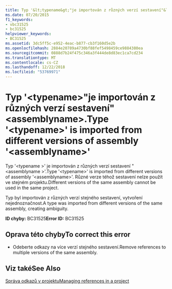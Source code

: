 ```yaml
---
title: Typ '&lt;typename&gt;"je importován z různých verzí sestavení"&lt;assemblyname&gt;.
ms.date: 07/20/2015
f1_keywords:
- vbc31525
- bc31525
helpviewer_keywords:
- BC31525
ms.assetid: 3dc5ff5c-e952-4eac-b877-cb3f160d5e2b
ms.openlocfilehash: 2884e20789a4730bf88fef5498459ce9884380ea
ms.sourcegitcommit: 0888d7b24f475c346a3f444de8d83ec1ca7cd234
ms.translationtype: MT
ms.contentlocale: cs-CZ
ms.lasthandoff: 12/22/2018
ms.locfileid: "53769971"
---
```

# <a name="type-lttypenamegt-is-imported-from-different-versions-of-assembly-ltassemblynamegt"></a><span data-ttu-id="c6b9c-102">Typ '&lt;typename&gt;"je importován z různých verzí sestavení"&lt;assemblyname&gt;.</span><span class="sxs-lookup"><span data-stu-id="c6b9c-102">Type '&lt;typename&gt;' is imported from different versions of assembly '&lt;assemblyname&gt;'</span></span>
<span data-ttu-id="c6b9c-103">Typ '\<typename >' je importován z různých verzí sestavení "\<assemblyname >'.</span><span class="sxs-lookup"><span data-stu-id="c6b9c-103">Type '\<typename>' is imported from different versions of assembly '\<assemblyname>'.</span></span> <span data-ttu-id="c6b9c-104">Různé verze téhož sestavení nelze použít ve stejném projektu.</span><span class="sxs-lookup"><span data-stu-id="c6b9c-104">Different versions of the same assembly cannot be used in the same project.</span></span>  
  
 <span data-ttu-id="c6b9c-105">Typ byl importován z různých verzí stejného sestavení, vytvoření nejednoznačnost.</span><span class="sxs-lookup"><span data-stu-id="c6b9c-105">A type was imported from different versions of the same assembly, creating ambiguity.</span></span>  
  
 <span data-ttu-id="c6b9c-106">**ID chyby:** BC31525</span><span class="sxs-lookup"><span data-stu-id="c6b9c-106">**Error ID:** BC31525</span></span>  
  
## <a name="to-correct-this-error"></a><span data-ttu-id="c6b9c-107">Oprava této chyby</span><span class="sxs-lookup"><span data-stu-id="c6b9c-107">To correct this error</span></span>  
  
-   <span data-ttu-id="c6b9c-108">Odeberte odkazy na více verzí stejného sestavení.</span><span class="sxs-lookup"><span data-stu-id="c6b9c-108">Remove references to multiple versions of the same assembly.</span></span>  
  
## <a name="see-also"></a><span data-ttu-id="c6b9c-109">Viz také</span><span class="sxs-lookup"><span data-stu-id="c6b9c-109">See Also</span></span>  
 [<span data-ttu-id="c6b9c-110">Správa odkazů v projektu</span><span class="sxs-lookup"><span data-stu-id="c6b9c-110">Managing references in a project</span></span>](/visualstudio/ide/managing-references-in-a-project)
